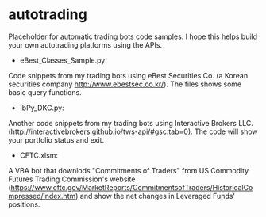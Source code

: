 # autotrading

Placeholder for automatic trading bots code samples. I hope this helps build your own autotrading platforms using the APIs. 

- eBest_Classes_Sample.py:

Code snippets from my trading bots using eBest Securities Co. (a Korean securities company http://www.ebestsec.co.kr/). The files shows some basic query functions. 

- IbPy_DKC.py:

Another code snippets from my trading bots using Interactive Brokers LLC. (http://interactivebrokers.github.io/tws-api/#gsc.tab=0). The code will show your portfolio status and exit.  

- CFTC.xlsm:

A VBA bot that downlods "Commitments of Traders" from US Commodity Futures Trading Commission's website (https://www.cftc.gov/MarketReports/CommitmentsofTraders/HistoricalCompressed/index.htm) and show the net changes in Leveraged Funds' positions. 
